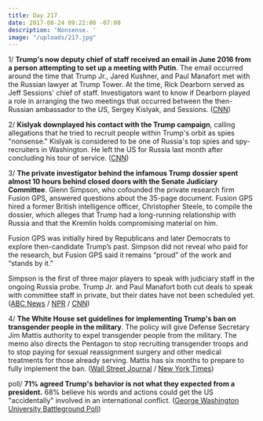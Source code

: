 ```yaml
---
title: Day 217
date: 2017-08-24 09:22:00 -07:00
description: 'Nonsense. '
image: "/uploads/217.jpg"
---
```


1/ **Trump's now deputy chief of staff received an email in June 2016 from a person attempting to set up a meeting with Putin**. The email occurred around the time that Trump Jr., Jared Kushner, and Paul Manafort met with the Russian lawyer at Trump Tower. At the time, Rick Dearborn served as Jeff Sessions' chief of staff. Investigators want to know if Dearborn played a role in arranging the two meetings that occurred between the then-Russian ambassador to the US, Sergey Kislyak, and Sessions. ([CNN](http://www.cnn.com/2017/08/23/politics/donald-trump-rick-dearborn-email-russia-investigation/index.html))

2/ **Kislyak downplayed his contact with the Trump campaign**, calling allegations that he tried to recruit people within Trump's orbit as spies "nonsense." Kislyak is considered to be one of Russia's top spies and spy-recruiters in Washington. He left the US for Russia last month after concluding his tour of service. ([CNN](http://www.cnn.com/2017/08/23/politics/ex-russian-diplomat-sergey-kislyak-cnn-interview/index.html))

3/ **The private investigator behind the infamous Trump dossier spent almost 10 hours behind closed doors with the Senate Judiciary Committee**. Glenn Simpson, who cofounded the private research firm Fusion GPS, answered questions about the 35-page document. Fusion GPS hired a former British intelligence officer, Christopher Steele, to compile the dossier, which alleges that Trump had a long-running relationship with Russia and that the Kremlin holds compromising material on him. 

Fusion GPS was initially hired by Republicans and later Democrats to explore then-candidate Trump’s past. Simpson did not reveal who paid for the research, but Fusion GPS said it remains “proud” of the work and “stands by it.”

Simpson is the first of three major players to speak with judiciary staff in the ongoing Russia probe. Trump Jr. and Paul Manafort both cut deals to speak with committee staff in private, but their dates have not been scheduled yet. ([ABC News](http://abcnews.go.com/Politics/attorney-glenn-simpson-reveal-clients-trump-dossier-investigators/story?id=49367909) / [NPR](http://www.npr.org/2017/08/23/545289362/researcher-behind-unverified-trump-dossier-meets-senate-investigators) / [CNN](http://www.cnn.com/2017/08/22/politics/glenn-simpson-senate-judiciary-investigators/index.html))

4/ **The White House set guidelines for implementing Trump's ban on transgender people in the military**. The policy will give Defense Secretary Jim Mattis authority to expel transgender people from the military. The memo also directs the Pentagon to stop recruiting transgender troops and to stop paying for sexual reassignment surgery and other medical treatments for those already serving. Mattis has six months to prepare to fully implement the ban. ([Wall Street Journal](https://www.wsj.com/articles/white-house-sets-rules-for-military-transgender-ban-1503534757) / [New York Times](https://www.nytimes.com/2017/08/23/us/politics/trump-military-transgender-ban.html?_r=0))

poll/ **71% agreed Trump's behavior is not what they expected from a president.** 68% believe his words and actions could get the US "accidentally" involved in an international conflict. ([George Washington University Battleground Poll](https://mediarelations.gwu.edu/new-gw-battleground-poll-finds-widespread-public-concern-about-president-trump%E2%80%99s-behavior))
